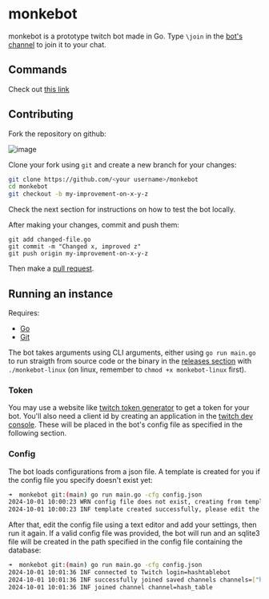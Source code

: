 # monkebot

monkebot is a prototype twitch bot made in Go. Type `\join` in the [bot's channel](https://www.twitch.tv/hashtablebot/chat) to join it to your chat.

## Commands

Check out [this link](https://douglascdev.github.io/monkebot)

## Contributing

Fork the repository on github:

![image](https://github.com/user-attachments/assets/dcee4b6b-45f8-4458-ac4b-6962c9eea181)

Clone your fork using `git` and create a new branch for your changes:
```bash
git clone https://github.com/<your username>/monkebot
cd monkebot
git checkout -b my-improvement-on-x-y-z
```
Check the next section for instructions on how to test the bot locally.

After making your changes, commit and push them:
```
git add changed-file.go
git commit -m "Changed x, improved z"
git push origin my-improvement-on-x-y-z
```
Then make a [pull request](https://github.com/douglascdev/monkebot/pulls).

## Running an instance
Requires:
  - [Go](https://go.dev/dl/)
  - [Git](https://git-scm.com/downloads)

The bot takes arguments using CLI arguments, either using `go run main.go` to run straigth from source code or the binary in the [releases section](https://github.com/douglascdev/monkebot/releases) with `./monkebot-linux` (on linux, remember to `chmod +x monkebot-linux` first).
### Token
You may use a website like [twitch token generator](https://twitchtokengenerator.com/) to get a token for your bot. You'll also need a client id by creating an application in the [twitch dev console](https://dev.twitch.tv/console). These will be placed in the bot's config file as specified in the following section.
### Config
The bot loads configurations from a json file. A template is created for you if the config file you specify doesn't exist yet:
```bash
➜  monkebot git:(main) go run main.go -cfg config.json
2024-10-01 10:00:23 WRN config file does not exist, creating from template path=config.json
2024-10-01 10:00:23 INF template created successfully, please edit the file and run the bot again path=config.json
```
After that, edit the config file using a text editor and add your settings, then run it again. If a valid config file was provided, the bot will run and an sqlite3 file will be created in the path specified in the config file containing the database:
```bash
➜  monkebot git:(main) go run main.go -cfg config.json
2024-10-01 10:01:36 INF connected to Twitch login=hashtablebot
2024-10-01 10:01:36 INF successfully joined saved channels channels=["hash_table"]
2024-10-01 10:01:36 INF joined channel channel=hash_table
```
